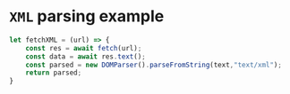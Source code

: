 # `XML` parsing example

```js
let fetchXML = (url) => {
    const res = await fetch(url);
    const data = await res.text();
    const parsed = new DOMParser().parseFromString(text,"text/xml");
    return parsed;
}
```
